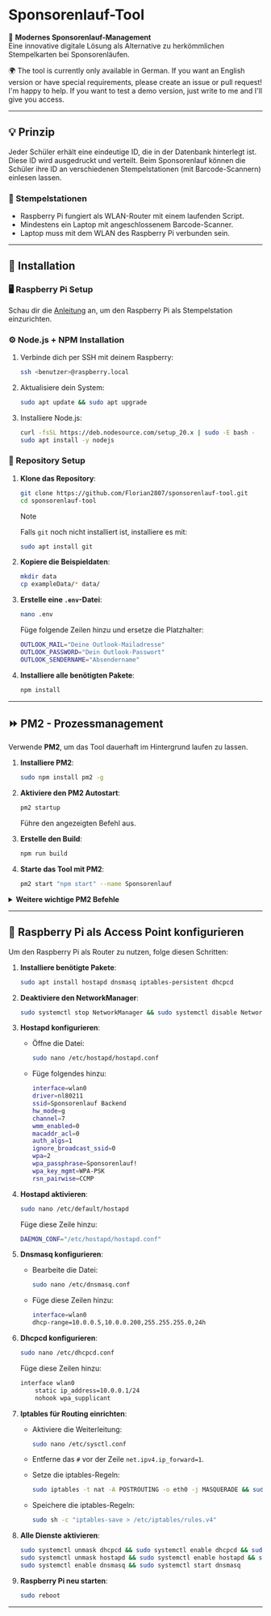# Sponsorenlauf-Tool

🚀 **Modernes Sponsorenlauf-Management**  
Eine innovative digitale Lösung als Alternative zu herkömmlichen Stempelkarten bei Sponsorenläufen.

🌍 The tool is currently only available in German. If you want an English version or have special requirements, please create an issue or pull request! I'm happy to help. If you want to test a demo version, just write to me and I'll give you access.

---

## 💡 Prinzip
Jeder Schüler erhält eine eindeutige ID, die in der Datenbank hinterlegt ist. Diese ID wird ausgedruckt und verteilt. Beim Sponsorenlauf können die Schüler ihre ID an verschiedenen Stempelstationen (mit Barcode-Scannern) einlesen lassen.

### 🏁 Stempelstationen
- Raspberry Pi fungiert als WLAN-Router mit einem laufenden Script.
- Mindestens ein Laptop mit angeschlossenem Barcode-Scanner.
- Laptop muss mit dem WLAN des Raspberry Pi verbunden sein.

---

## 🚀 Installation

### 🖥️ Raspberry Pi Setup
Schau dir die [Anleitung](/raspberrySetup.md) an, um den Raspberry Pi als Stempelstation einzurichten.

### ⚙️ Node.js + NPM Installation
1. Verbinde dich per SSH mit deinem Raspberry:
    ```bash
    ssh <benutzer>@raspberry.local
    ```
2. Aktualisiere dein System:
    ```bash
    sudo apt update && sudo apt upgrade
    ```
3. Installiere Node.js:
    ```bash
    curl -fsSL https://deb.nodesource.com/setup_20.x | sudo -E bash -
    sudo apt install -y nodejs
    ```

### 📁 Repository Setup
1. **Klone das Repository**:
    ```bash
    git clone https://github.com/Florian2807/sponsorenlauf-tool.git
    cd sponsorenlauf-tool
    ```
   > [!NOTE]
   > Falls `git` noch nicht installiert ist, installiere es mit:
   > ```bash
   > sudo apt install git
   > ```

2. **Kopiere die Beispieldaten**:
    ```bash
    mkdir data
    cp exampleData/* data/
    ```

3. **Erstelle eine `.env`-Datei**:
    ```bash
    nano .env
    ```
   Füge folgende Zeilen hinzu und ersetze die Platzhalter:
    ```bash
    OUTLOOK_MAIL="Deine Outlook-Mailadresse"
    OUTLOOK_PASSWORD="Dein Outlook-Passwort"
    OUTLOOK_SENDERNAME="Absendername"
    ```

4. **Installiere alle benötigten Pakete**:
    ```bash
    npm install
    ```

---

## ⏩ PM2 - Prozessmanagement
Verwende **PM2**, um das Tool dauerhaft im Hintergrund laufen zu lassen.

1. **Installiere PM2**:
    ```bash
    sudo npm install pm2 -g
    ```

2. **Aktiviere den PM2 Autostart**:
    ```bash
    pm2 startup
    ```
    Führe den angezeigten Befehl aus.

3. **Erstelle den Build**:
    ```bash
    npm run build
    ```

4. **Starte das Tool mit PM2**:
    ```bash
    pm2 start "npm start" --name Sponsorenlauf
    ```

<details>
  <summary><b>Weitere wichtige PM2 Befehle</b></summary>
  
  - Liste aller PM2 Services anzeigen:
    ```bash
    pm2 ls
    ```
  
  - Logs anzeigen:
    ```bash
    pm2 logs [id|name|namespace]
    ```
  
  - Service neustarten:
    ```bash
    pm2 restart [id|name|namespace]
    ```
</details>

---

## 📶 Raspberry Pi als Access Point konfigurieren
Um den Raspberry Pi als Router zu nutzen, folge diesen Schritten:

1. **Installiere benötigte Pakete**:
    ```bash
    sudo apt install hostapd dnsmasq iptables-persistent dhcpcd
    ```

2. **Deaktiviere den NetworkManager**:
    ```bash
    sudo systemctl stop NetworkManager && sudo systemctl disable NetworkManager
    ```

3. **Hostapd konfigurieren**:
    - Öffne die Datei:
      ```bash
      sudo nano /etc/hostapd/hostapd.conf
      ```
    - Füge folgendes hinzu:
      ```bash
      interface=wlan0
      driver=nl80211
      ssid=Sponsorenlauf Backend
      hw_mode=g
      channel=7
      wmm_enabled=0
      macaddr_acl=0
      auth_algs=1
      ignore_broadcast_ssid=0
      wpa=2
      wpa_passphrase=Sponsorenlauf!
      wpa_key_mgmt=WPA-PSK
      rsn_pairwise=CCMP
      ```

4. **Hostapd aktivieren**:
    ```bash
    sudo nano /etc/default/hostapd
    ```
    Füge diese Zeile hinzu:
    ```bash
    DAEMON_CONF="/etc/hostapd/hostapd.conf"
    ```

5. **Dnsmasq konfigurieren**:
    - Bearbeite die Datei:
      ```bash
      sudo nano /etc/dnsmasq.conf
      ```
    - Füge diese Zeilen hinzu:
      ```bash
      interface=wlan0
      dhcp-range=10.0.0.5,10.0.0.200,255.255.255.0,24h
      ```

6. **Dhcpcd konfigurieren**:
    ```bash
    sudo nano /etc/dhcpcd.conf
    ```
    Füge diese Zeilen hinzu:
    ```bash
    interface wlan0
        static ip_address=10.0.0.1/24
        nohook wpa_supplicant
    ```

7. **Iptables für Routing einrichten**:
    - Aktiviere die Weiterleitung:
      ```bash
      sudo nano /etc/sysctl.conf
      ```
    - Entferne das `#` vor der Zeile `net.ipv4.ip_forward=1`.

    - Setze die iptables-Regeln:
      ```bash
      sudo iptables -t nat -A POSTROUTING -o eth0 -j MASQUERADE && sudo iptables -A FORWARD -i eth0 -o wlan0 -m state --state RELATED,ESTABLISHED -j ACCEPT && sudo iptables -A FORWARD -i wlan0 -o eth0 -j ACCEPT
      ```

    - Speichere die iptables-Regeln:
      ```bash
      sudo sh -c "iptables-save > /etc/iptables/rules.v4"
      ```

8. **Alle Dienste aktivieren**:
    ```bash
    sudo systemctl unmask dhcpcd && sudo systemctl enable dhcpcd && sudo systemctl start dhcpcd
    sudo systemctl unmask hostapd && sudo systemctl enable hostapd && sudo systemctl start hostapd
    sudo systemctl enable dnsmasq && sudo systemctl start dnsmasq
    ```

9. **Raspberry Pi neu starten**:
    ```bash
    sudo reboot
    ```

---
